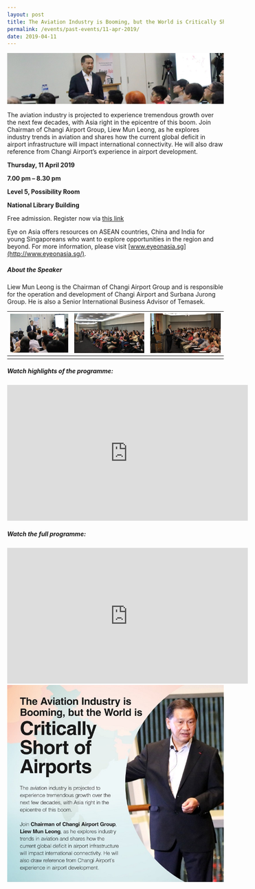 ```yaml
---
layout: post
title: The Aviation Industry is Booming, but the World is Critically Short of Airports
permalink: /events/past-events/11-apr-2019/
date: 2019-04-11
---
```


<img src="\images\past-events\11-Apr-2019\banner.jpg" alt="11-Apr-2019 banner" style="width:800px;" />

The aviation industry is projected to experience tremendous growth over the next few decades, with Asia right in the epicentre of this boom. Join Chairman of Changi Airport Group, Liew Mun Leong, as he explores industry trends in aviation and shares how the current global deficit in airport infrastructure will impact international connectivity. He will also draw reference from Changi Airport’s experience in airport development.

**Thursday, 11 April 2019**

**7.00 pm – 8.30 pm**

**Level 5, Possibility Room**

**National Library Building**

Free admission. Register now via [this link](https://bit.ly/2GREMBv)

Eye on Asia offers resources on ASEAN countries, China and India for young Singaporeans who want to explore opportunities in the region and beyond. For more information, please visit [www.eyeonasia.sg](http://www.eyeonasia.sg/).

##### **About the Speaker**

Liew Mun Leong is the Chairman of Changi Airport Group and is responsible for the operation and development of Changi Airport and Surbana Jurong Group. He is also a Senior International Business Advisor of Temasek.

| <a href="\images\past-events\11-Apr-2019\image-1.jpg"><img src="\images\past-events\11-Apr-2019\image-1.jpg" style="width:210px;" /></a> | <a href="\images\past-events\11-Apr-2019\image-2.jpg"><img src="\images\past-events\11-Apr-2019\image-2.jpg" style="width:255px;" /></a> | <a href="\images\past-events\11-Apr-2019\image-3.jpg"><img src="\images\past-events\11-Apr-2019\image-3.jpg" style="width:255px;" /></a> |
| ------------------------------------------------------------ | ------------------------------------------------------------ | ------------------------------------------------------------ |
|                                                              |                                                              |                                                              |


#####  **Watch highlights of the programme:** 

<div class="bp-youtube">
<iframe width="560" height="315" src="https://www.youtube.com/embed/tavn2NA_h9E" frameborder="0" allow="accelerometer; autoplay; encrypted-media; gyroscope; picture-in-picture" allowfullscreen></iframe>
</div>

##### **Watch the full programme:**

<div class="bp-youtube">
<iframe width="560" height="315" src="https://www.youtube.com/embed/Vxw6J33e8I8" frameborder="0" allow="accelerometer; autoplay; encrypted-media; gyroscope; picture-in-picture" allowfullscreen></iframe>
</div>

<img src="\images\past-events\11-Apr-2019\edm.jpg" style="width:650px;" />

